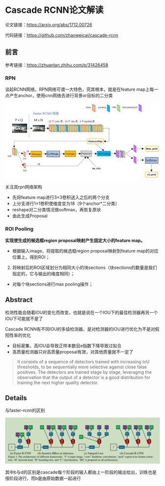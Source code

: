 # Cascade RCNN论文解读

论文链接：https://arxiv.org/abs/1712.00726

代码链接：https://github.com/zhaoweicai/cascade-rcnn

## 前言

参考链接：https://zhuanlan.zhihu.com/p/31426458

### RPN

谈起RCNN网络，RPN网络可谓一大特色，究其根本，就是在feature map上每一点产生anchor，使用cnn网络去进行背景or目标的二分类

![](img/Faster-rcnn.jpg)

关注其rpn网络架构

- 先将feature map进行3$\times$3卷积送入之后的两个分支
- 上分支进行1$\times$1卷积使维度变为18（9个anchor*二分类）
- reshape对二分类情况做softmax，再恢复原状
- 由此生成Proposal

### ROI Pooling

**实现使生成的候选框region proposal映射产生固定大小的feature map。**

- 根据输入image，将提取的候选框region proposal映射到feature map的对应位置上，得到ROI；
2. 将映射后的ROI区域划分为相同大小的块sections（块sections的数量是我们指定的，它与输出的维度相同）；
- 对每个块sections进行max pooling操作；

## Abstract

检测性能会随着IOU的变化而改变，也就是说在一个IOU下的最佳检测器再另一个IOU下可能就不是了

Cascade RCNN有不同IOU的多级检测器，是对检测器的IOU进行优化为不是对假阳性率的优化

- 目标密集，高IOU会导致正样本数目e指数下降导致过拟合
- 高质量检测器只对高质量proposal有效，对其他质量就不一定了

> It consists of a sequence of detectors trained with increasing IoU thresholds, to be sequentially more selective against close false positives. The detectors are trained stage by stage, leveraging the observation that the output of a detector is a good distribution for training the next higher quality detector.

## Details

与faster-rcnn的区别

![](img\cascadercnn.png)

其中b与d的区别是cascade每个阶段的输入都由上一阶段的输出给出，训练也是按阶段进行，而b是由原始数据一起进行

